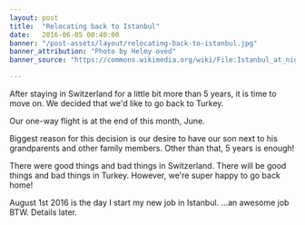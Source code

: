 ```yaml
---
layout: post
title:  "Relocating back to Istanbul"
date:   2016-06-05 00:40:00
banner: "/post-assets/layout/relocating-back-to-istanbul.jpg"
banner_attribution: "Photo by Helmy oved"
banner_source: "https://commons.wikimedia.org/wiki/File:Istanbul_at_night_(16193962812).jpg"

---
```


After staying in Switzerland for a little bit more than 5 years, it is time to move on. We decided that we'd like to go back to Turkey.

<!--more-->

Our one-way flight is at the end of this month, June.

Biggest reason for this decision is our desire to have our son next to his grandparents and other family members.
Other than that, 5 years is enough!

There were good things and bad things in Switzerland. There will be good things and bad things in Turkey. However, we're super happy to go back home!

August 1st 2016 is the day I start my new job in Istanbul. ...an awesome job BTW. Details later.